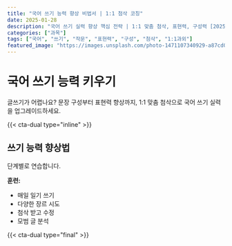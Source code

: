 ```yaml
---
title: "국어 쓰기 능력 향상 비법서 | 1:1 첨삭 코칭"
date: 2025-01-28
description: "국어 쓰기 실력 향상 핵심 전략 | 1:1 맞춤 첨삭, 표현력, 구성력 [2025년]"
categories: ["과목"]
tags: ["국어", "쓰기", "작문", "표현력", "구성", "첨삭", "1:1과외"]
featured_image: "https://images.unsplash.com/photo-1471107340929-a87cd0f5b5f3?w=1200&h=630&fit=crop"
---
```


# 국어 쓰기 능력 키우기

글쓰기가 어렵나요? 문장 구성부터 표현력 향상까지, 1:1 맞춤 첨삭으로 국어 쓰기 실력을 업그레이드하세요.

{{< cta-dual type="inline" >}}

## 쓰기 능력 향상법

단계별로 연습합니다.

**훈련:**
- 매일 일기 쓰기
- 다양한 장르 시도
- 첨삭 받고 수정
- 모범 글 분석

{{< cta-dual type="final" >}}
